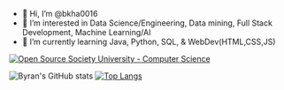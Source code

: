 - 👋 Hi, I’m @bkha0016
- 👀 I’m interested in Data Science/Engineering, Data mining, Full Stack Development, Machine Learning/AI
- 🌱 I’m currently learning Java, Python, SQL, & WebDev(HTML,CSS,JS)

[![Open Source Society University - Computer Science](https://img.shields.io/badge/OSSU-computer--science-blue.svg)](https://github.com/ossu/computer-science)

![Byran's GitHub stats](https://github-readme-stats.vercel.app/api?username=bkha0016&show_icons=true&theme=radical&hide_rank=true) 
[![Top Langs](https://github-readme-stats.vercel.app/api/top-langs/?username=bkha0016&layout=donut&theme=radical)](https://github.com/anuraghazra/github-readme-stats)

<!---
T-Rexhat/T-Rexhat is a ✨ special ✨ repository because its `README.md` (this file) appears on your GitHub profile.
You can click the Preview link to take a look at your changes.
--->
